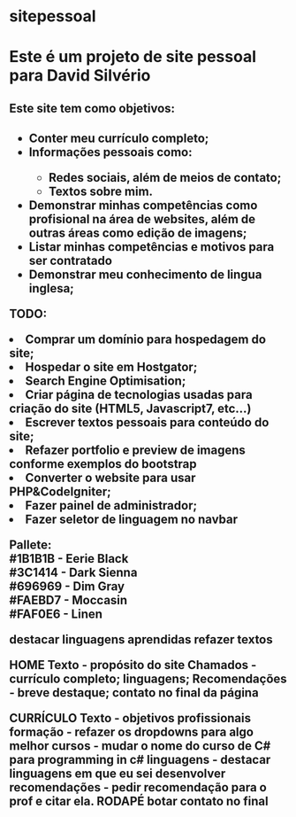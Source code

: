 # sitepessoal

<h1>Este é um projeto de site pessoal para David Silvério</h1>
<h2>Este site tem como objetivos:<h2>
<ul>
  <li>Conter meu currículo completo;</li>
  <li>Informações pessoais como:</li>
    <ul>
      <li>Redes sociais, além de meios de contato;</li>
      <li>Textos sobre mim.</li>
    </ul>
  <li>Demonstrar minhas competências como profisional na área de websites, além de outras áreas como edição de imagens;</li>
  <li>Listar minhas competências e motivos para ser contratado</li>
  <li>Demonstrar meu conhecimento de lingua inglesa;</li>
 </ul>
 
TODO:
<li>Comprar um domínio para hospedagem do site;</li>
<li>Hospedar o site em Hostgator;</li>
<li>Search Engine Optimisation;</li>
<li>Criar página de tecnologias usadas para criação do site (HTML5, Javascript7, etc...)</li>
<li>Escrever textos pessoais para conteúdo do site;</li>
<li>Refazer portfolio e preview de imagens conforme exemplos do bootstrap</li>
<li>Converter o website para usar PHP&CodeIgniter;</li>
<li>Fazer painel de administrador;</li>
<li>Fazer seletor de linguagem no navbar</li>


<p>
  Pallete:<br>
  #1B1B1B - Eerie Black<br>
  #3C1414 - Dark Sienna<br>
  #696969 - Dim Gray<br>
  #FAEBD7 - Moccasin<br>
  #FAF0E6 - Linen<br>
</p>

destacar linguagens aprendidas
refazer textos

HOME
Texto - propósito do site
Chamados - currículo completo;
linguagens;
Recomendações - breve destaque;
contato no final da página

CURRÍCULO
Texto - objetivos profissionais
formação - refazer os dropdowns para algo melhor
cursos - mudar o nome do curso de C# para programming in c#
linguagens - destacar linguagens em que eu sei desenvolver
recomendações - pedir recomendação para o prof e citar ela.
RODAPÉ
botar contato no final

